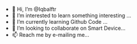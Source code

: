 - 👋 Hi, I’m @Iqbalftr
- 👀 I’m interested to learn something interesting ...
- 🌱 I’m currently learning Github Code ...
- 💞️ I’m looking to collaborate on  Smart Device...
- 📫 Reach me by e-mailing me...

<!---
Iqbalftr/Iqbalftr is a ✨ special ✨ repository because its `README.md` (this file) appears on your GitHub profile.
You can click the Preview link to take a look at your changes.
--->
